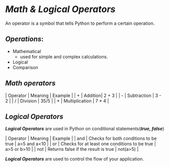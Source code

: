 # **_Math & Logical Operators_**

An operator is a symbol that tells Python to perform a certain operation.

## **_Operations_**:

+ Mathematical
    - used for simple and complex calculations.
+ Logical
+ Comparison

## **_Math operators_**

| Operator | Meaning | Example |
|     +    | Addition| 2 + 3   |
| *-* |  Subtraction | 3 - 2 |
|     /    | Division | 35/5  |
| * | Multiplication  | 7 * 4 |

## **_Logical Operators_**

**_Logical Operators_** are used in Python on conditional statements(**_true, false_**)

| Operator | Meaning | Example |
|     and    | Checks for both conditions to be true | a>5 and a<10   |
|  or |  Checks for at least one conditions to be true | a>5 or b>10 |
|     not    | Returns false if the result is true | not(a>5)  |
 
 **_Logical Operators_** are used to control the flow of your application.